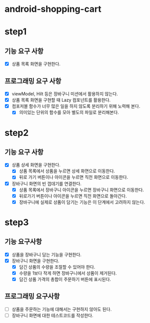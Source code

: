 # android-shopping-cart

# step1

## 기능 요구 사항
- [x] 상품 목록 화면을 구현한다.

## 프로그래밍 요구 사항
- [x] viewModel, Hilt 등은 장바구니 미션에서 활용하지 않는다.
- [x] 상품 목록 화면을 구현할 때 Lazy 컴포넌트를 활용한다.
- [x] 컴포저블 함수가 너무 많은 일을 하지 않도록 분리하기 위해 노력해 본다.
  - [x] 의미있는 단위의 함수를 모아 별도의 파일로 분리해본다.

# step2

## 기능 요구 사항
- [x] 상품 상세 화면을 구현한다.
  - [x] 상품 목록에서 상품을 누르면 상세 화면으로 이동한다.
  - [x] 뒤로 가기 버튼이나 아이콘을 누르면 직전 화면으로 이동한다.
- [x] 장바구니 화면의 빈 껍데기를 연결한다.
  - [x] 상품 목록에서 장바구니 아이콘을 누르면 장바구니 화면으로 이동한다.
  - [x] 뒤로가기 버튼이나 아이콘을 누르면 직전 화면으로 돌아간다.
  - [x] 장바구니에 실제로 상품이 담기는 기능은 이 단계에서 고려하지 않는다.
  
# step3

## 기능 요구사항
- [x] 상품을 장바구니 담는 기능을 구현한다.
- [x] 장바구니 화면을 구현한다.
  - [x] 담긴 상품의 수량을 조절할 수 있어야 한다.
  - [x] 수량을 1보다 작게 하면 장바구니에서 상품이 제거된다.
  - [x] 담긴 상품 가격의 총합이 주문하기 버튼에 표시된다.

## 프로그래밍 요구사항
- [ ] 상품을 주문하는 기능에 대해서는 구현하지 않아도 된다.
- [ ] 장바구니 화면에 대한 테스트코드를 작성한다.